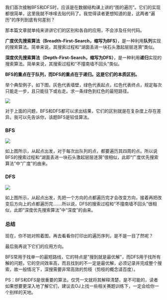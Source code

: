 我们首次接触BFS和DFS时，应该是在数据结构课上讲的“图的遍历”。它们的实现都很简单，这里我就不哆嗦去贴代码了。我觉得读者更想知道的是，这两者“遍历”的序列到底有何差别？

那本篇文章就单纯来讲讲它们的区别和各自的应用，不会涉及任何代码。

**广度优先搜索算法（Breadth-First-Search，缩写为BFS）**，是一种利用**队列**实现的搜索算法。简单来说，其搜索过程和“湖面丢进一块石头激起层层涟漪”类似。

**深度优先搜索算法（Depth-First-Search，缩写为DFS）**，是一种利用**递归**实现的搜索算法。简单来说，其搜索过程和“不撞南墙不回头”类似。

**BFS的重点在于队列，而DFS的重点在于递归。这是它们的本质区别。**

举个典型例子，如下图，灰色代表墙壁，绿色代表起点，红色代表终点，规定每次只能走一步，且只能往下或右走。求一条绿色到红色的最短路径。

![](http://oi0fekpsr.bkt.clouddn.com/BFS%E5%92%8CDFS_1.png)

对于上面的问题，BFS和DFS都可以求出结果，它们的区别就是在复杂度上存在差异。我可以先告诉你，该题BFS是较佳算法。

### BFS

![](http://oi0fekpsr.bkt.clouddn.com/BFS%E5%92%8CDFS_2.gif)

如上图所示，从起点出发，对于每次出队列的点，都要遍历其四周的点。所以说BFS的搜索过程和“湖面丢进一块石头激起层层涟漪”很相似，此即“广度优先搜索算法”中“广度”的由来。

### DFS

![](http://oi0fekpsr.bkt.clouddn.com/BFS%E5%92%8CDFS_3.gif)

如上图所示，从起点出发，先把一个方向的点都遍历完才会改变方向，接着再把改变后方向上的点都遍历完.......所以说，DFS的搜索过程和“不撞南墙不回头”很相似，此即“深度优先搜索算法”中“深度”的由来。

### 总结

现在，你不妨对照着图，再去看看你打印出的遍历序列，是不是一目了然呢？

最后我再说下它们的应用方向。

BFS常用于找单一的最短路线，它的特点是"搜到就是最优解"，而DFS用于找所有解的问题，它的空间效率高，而且找到的不一定是最优解，必须记录并完成整个搜索，故一般情况下，深搜需要非常高效的剪枝（剪枝的概念请百度）。

PS：BFS和DFS是很重要的算法，仅凭一文就将其解释清楚，是不可能的，读者如果想要更深入地了解它们，建议去OJ上找一些相关赛题训练下，一定会给你一个别样的天地。
